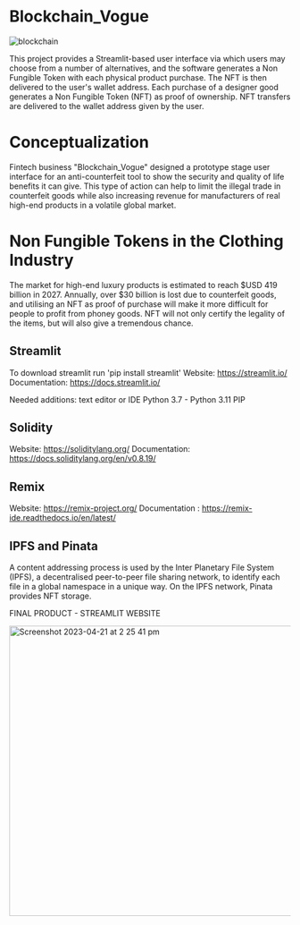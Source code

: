 # Blockchain_Vogue

![blockchain](https://user-images.githubusercontent.com/102783432/232370447-f5f5c770-bef0-4c9c-8ba5-aa05ca407dbb.jpg)


This project provides a Streamlit-based user interface via which users may choose from a number of alternatives, and the software generates a Non Fungible Token with each physical product purchase. The NFT is then delivered to the user's wallet address. Each purchase of a designer good generates a Non Fungible Token (NFT) as proof of ownership. NFT transfers are delivered to the wallet address given by the user.

# Conceptualization

Fintech business "Blockchain_Vogue" designed a prototype stage user interface for an anti-counterfeit tool to show the security and quality of life benefits it can give. This type of action can help to limit the illegal trade in counterfeit goods while also increasing revenue for manufacturers of real high-end products in a volatile global market.

# Non Fungible Tokens in the Clothing Industry

The market for high-end luxury products is estimated to reach $USD 419 billion in 2027. Annually, over $30 billion is lost due to counterfeit goods, and utilising an NFT as proof of purchase will make it more difficult for people to profit from phoney goods. NFT will not only certify the legality of the items, but will also give a tremendous chance.


## Streamlit 

To download streamlit run 'pip install streamlit' 
Website: https://streamlit.io/ 
Documentation: https://docs.streamlit.io/ 


Needed additions:
text editor or IDE 
Python 3.7 - Python 3.11
PIP 

## Solidity

Website: https://soliditylang.org/ 
Documentation: https://docs.soliditylang.org/en/v0.8.19/

## Remix

Website: https://remix-project.org/ 
Documentation : https://remix-ide.readthedocs.io/en/latest/ 


## IPFS and Pinata

A content addressing process is used by the Inter Planetary File System (IPFS), a decentralised peer-to-peer file sharing network, to identify each file in a global namespace in a unique way. On the IPFS network, Pinata provides NFT storage.

FINAL PRODUCT - STREAMLIT WEBSITE

<img width="519" alt="Screenshot 2023-04-21 at 2 25 41 pm" src="https://user-images.githubusercontent.com/102783432/233540700-cfd41eec-1500-4b27-a2ea-e6a9c98d1a21.png">
